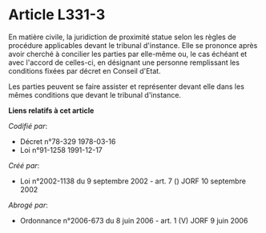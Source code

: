 # Article L331-3

En matière civile, la juridiction de proximité statue selon les règles de procédure applicables devant le tribunal
d'instance. Elle se prononce après avoir cherché à concilier les parties par elle-même ou, le cas échéant et avec l'accord de
celles-ci, en désignant une personne remplissant les conditions fixées par décret en Conseil d'Etat.

Les parties peuvent se faire assister et représenter devant elle dans les mêmes conditions que devant le tribunal d'instance.

**Liens relatifs à cet article**

_Codifié par_:

  - Décret n°78-329 1978-03-16
  - Loi n°91-1258 1991-12-17

_Créé par_:

  - Loi n°2002-1138 du 9 septembre 2002 - art. 7 () JORF 10 septembre 2002

_Abrogé par_:

  - Ordonnance n°2006-673 du 8 juin 2006 - art. 1 (V) JORF 9 juin 2006
